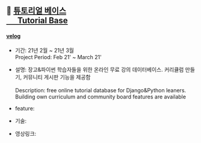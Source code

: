 ## :mag_right: [튜토리얼 베이스 <br> &nbsp; &nbsp;  &nbsp; Tutorial Base](https://tutorialbasebydaylee.herokuapp.com/)
#### [velog](-)


- 기간: 21년 2월 ~ 21년 3월
<br>Project Period: Feb 21' ~ March 21'

- 설명: 장고&파이썬 학습자들을 위한 온라인 무료 강의 데이터베이스. 커리큘럼 만들기, 커뮤니티 게시판 기능을 제공함     
<br> Description: free online tutorial database for Django&Python leaners. Building own curriculum and community board features are available 


- feature: 
- 기술: 
- 영상링크: 
